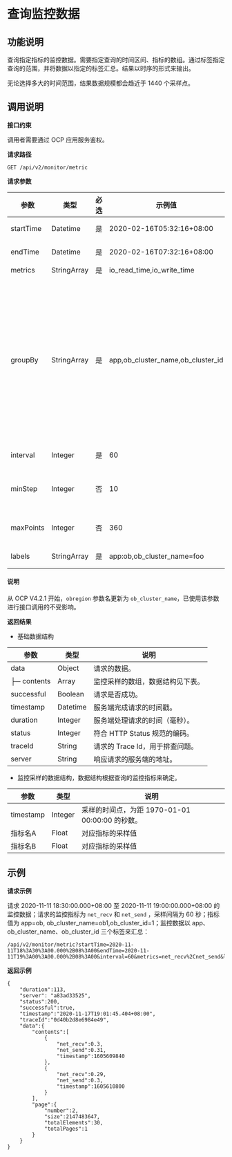 # 查询监控数据

## 功能说明

查询指定指标的监控数据。需要指定查询的时间区间、指标的数组。通过标签指定查询的范围，并将数据以指定的标签汇总。结果以时序的形式来输出。

无论选择多大的时间范围，结果数据规模都会趋近于 1440 个采样点。

## 调用说明

**接口约束**

调用者需要通过 OCP 应用服务鉴权。

**请求路径**

`GET /api/v2/monitor/metric`

**请求参数**

|     参数     |     类型      | 必选 |            示例值             |       描述        |
|------------|-------------|----|----------------------------|-----------------|
| startTime | Datetime    | 是  | 2020-02-16T05:32:16+08:00  | 监控数据的开始时间。      |
| endTime   | Datetime    | 是  | 2020-02-16T07:32:16+08:00  | 监控数据的结束时间。      |
| metrics    | StringArray | 是  | io_read_time,io_write_time | 监控指标的数组。        |
| groupBy    | StringArray | 是  | app,ob_cluster_name,ob_cluster_id | 监控数据的汇总标签。其中：<li>app：监控数据采集的来源。可以取值为 `host`、`ob` 或 `obproxy`，分别代表主机监控、OceanBase 监控和 OBProxy 监控。</li> <li>ob_cluster_name：监控的 OceanBase 集群名称。</li> <li>ob_cluster_id：监控的 OceanBase 集群 ID。</li>      |
| interval   | Integer     | 是  | 60                         | 监控数据的时间粒度，单位为秒。 |
| minStep    | Integer     | 否   | 10                         | 查询采样间隔，代表最小监控结果采样时间间隔，默认值为 0。 |
| maxPoints  | Integer     | 否   | 360                        | 监控结果最大返回点数，默认值为 1440。        |
| labels     | StringArray | 是  | app:ob,ob_cluster_name=foo        | 监控数据的过滤条件。      |

<main id="notice" type='explain'>
<h4>说明</h4>
<p>从 OCP V4.2.1 开始，<code>obregion</code> 参数名更新为 <code>ob_cluster_name</code>，已使用该参数进行接口调用的不受影响。</p>
</main>

**返回结果**

* 基础数据结构

|     参数      |    类型    |          说明           |
|-------------|----------|-----------------------|
| data        | Object   | 请求的数据。                |
| ├─ contents | Array    | 监控采样的数组，数据结构见下表。      |
| successful  | Boolean  | 请求是否成功。               |
| timestamp   | Datetime | 服务端完成请求的时间戳。          |
| duration    | Integer  | 服务端处理请求的时间（毫秒）。       |
| status      | Integer  | 符合 HTTP Status 规范的编码。 |
| traceId     | String   | 请求的 Trace Id，用于排查问题。  |
| server      | String   | 响应请求的服务端的地址。          |

* 监控采样的数据结构，数据结构根据查询的监控指标来确定。

|    参数     |   类型    |                 说明                 |
|-----------|---------|------------------------------------|
| timestamp | Integer | 采样的时间点，为距 1970-01-01 00:00:00 的秒数。 |
| 指标名A      | Float   | 对应指标的采样值                           |
| 指标名B      | Float   | 对应指标的采样值                           |

## 示例

**请求示例**

请求 2020-11-11 18:30:00.000+08:00 至 2020-11-11 19:00:00.000+08:00 的监控数据；请求的监控指标为 `net_recv` 和 `net_send` ，采样间隔为 60 秒；指标值为 app=ob, ob_cluster_name=ob1,ob_cluster_id=1；监控数据以 app、ob_cluster_name、ob_cluster_id 三个标签来汇总：

```code
/api/v2/monitor/metric?startTime=2020-11-11T18%3A30%3A00.000%2B08%3A00&endTime=2020-11-11T19%3A00%3A00.000%2B08%3A00&interval=60&metrics=net_recv%2Cnet_send&labels=app%3Aob%2Cob_cluster_name%3Aob1%2Cob_cluster_id%3A1&groupBy=app%2Cob_cluster_name%2Cob_cluster_id
```

**返回示例**

```code
{
    "duration":113,
    "server": "a83ad33525",
    "status":200,
    "successful":true,
    "timestamp":"2020-11-17T19:01:45.404+08:00",
    "traceId":"0d40b2d8e6984e49",
    "data":{
        "contents":[
            {
                "net_recv":0.3,
                "net_send":0.31,
                "timestamp":1605609840
            },
            {
                "net_recv":0.29,
                "net_send":0.3,
                "timestamp":1605610800
            }
        ],
        "page":{
            "number":2,
            "size":2147483647,
            "totalElements":30,
            "totalPages":1
        }
    }
}
```
